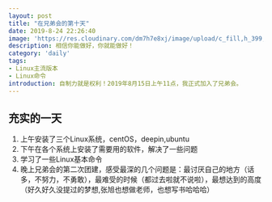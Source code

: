 ```yaml
---
layout: post
title: "在兄弟会的第十天"
date: 2019-8-24 22:26:40
image: 'https://res.cloudinary.com/dm7h7e8xj/image/upload/c_fill,h_399,w_760/v1501268554/sunrise_ttb9nk.jpg'
description: 相信你能做好，你就能做好！
category: 'daily'
tags:
- Linux主流版本
- Linux命令
introduction: 自制力就是权利！2019年8月15日上午11点，我正式加入了兄弟会。
---
```


## 充实的一天

1. 上午安装了三个Linux系统，centOS，deepin,ubuntu  
2. 下午在各个系统上安装了需要用的软件，解决了一些问题  
3. 学习了一些Linux基本命令  
4. 晚上兄弟会的第二次团建，感受最深的几个问题是：最讨厌自己的地方（话多，不努力，不勇敢），最难受的时候（都过去啦就不说啦），最想达到的高度（好久好久没提过的梦想,张旭也想做老师，也想写书哈哈哈）  













